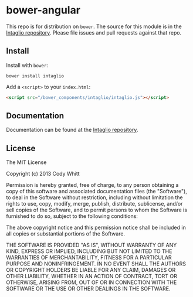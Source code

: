 # bower-angular

This repo is for distribution on `bower`. The source for this module is in the
[Intaglio repository](https://github.com/VisualGuruz/intaglio).
Please file issues and pull requests against that repo.

## Install

Install with `bower`:

```shell
bower install intaglio
```

Add a `<script>` to your `index.html`:

```html
<script src="/bower_components/intaglio/intaglio.js"></script>
```

## Documentation

Documentation can be found at the
[Intaglio repository](https://github.com/VisualGuruz/intaglio).

## License

The MIT License

Copyright (c) 2013 Cody Whitt

Permission is hereby granted, free of charge, to any person obtaining a copy
of this software and associated documentation files (the "Software"), to deal
in the Software without restriction, including without limitation the rights
to use, copy, modify, merge, publish, distribute, sublicense, and/or sell
copies of the Software, and to permit persons to whom the Software is
furnished to do so, subject to the following conditions:

The above copyright notice and this permission notice shall be included in
all copies or substantial portions of the Software.

THE SOFTWARE IS PROVIDED "AS IS", WITHOUT WARRANTY OF ANY KIND, EXPRESS OR
IMPLIED, INCLUDING BUT NOT LIMITED TO THE WARRANTIES OF MERCHANTABILITY,
FITNESS FOR A PARTICULAR PURPOSE AND NONINFRINGEMENT. IN NO EVENT SHALL THE
AUTHORS OR COPYRIGHT HOLDERS BE LIABLE FOR ANY CLAIM, DAMAGES OR OTHER
LIABILITY, WHETHER IN AN ACTION OF CONTRACT, TORT OR OTHERWISE, ARISING FROM,
OUT OF OR IN CONNECTION WITH THE SOFTWARE OR THE USE OR OTHER DEALINGS IN
THE SOFTWARE.